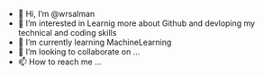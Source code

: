- 👋 Hi, I’m @wrsalman
- 👀 I’m interested in Learnig more about Github and devloping my technical and coding skills 
- 🌱 I’m currently learning MachineLearning
- 💞️ I’m looking to collaborate on ...
- 📫 How to reach me ...

<!---
wrsalman/wrsalman is a ✨ special ✨ repository because its `README.md` (this file) appears on your GitHub profile.
You can click the Preview link to take a look at your changes.
--->
